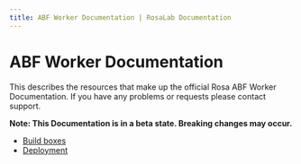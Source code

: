 ```yaml
---
title: ABF Worker Documentation | RosaLab Documentation
---
```


# ABF Worker Documentation

This describes the resources that make up the official Rosa ABF Worker Documentation. If you have any problems or requests please contact support.

**Note: This Documentation is in a beta state. Breaking changes may occur.**

* [Build boxes](/abf_worker/build_boxes/)
* [Deployment](/abf_worker/deployment/)